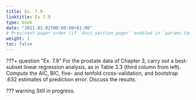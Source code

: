 ```yaml
---
title: Ex. 7.9
linktitle: Ex 7.9
type: book
date: "2021-01-02T00:00:00+01:00"
# Prev/next pager order (if `docs_section_pager` enabled in `params.toml`)
weight: 1
toc: false
---
```


???+ question "Ex. 7.9"
    For the prostate data of Chapter 3, carry out a best-subset linear regression analysis, as in Table 3.3 (third column from left). Compute the AIC, BIC, five- and tenfold cross-validation, and bootstrap .632 estimates of prediction error. Discuss the results.

??? warning 
    Still in progress.

<!-- ??? done "Soln. 7.9"
    Still in progress. -->